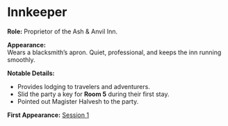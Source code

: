 # Innkeeper

**Role:** Proprietor of the Ash & Anvil Inn.

**Appearance:**  
Wears a blacksmith’s apron. Quiet, professional, and keeps the inn running smoothly.

**Notable Details:**  
- Provides lodging to travelers and adventurers.
- Slid the party a key for **Room 5** during their first stay.
- Pointed out Magister Halvesh to the party.

**First Appearance:** [Session 1](../campaigns/session-1.md)
